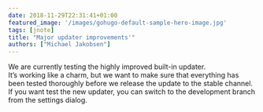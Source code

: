 ```yaml
---
date: 2018-11-29T22:31:41+01:00
featured_image: '/images/gohugo-default-sample-hero-image.jpg'
tags: [jnote]
title: "Major updater improvements'"
authors: ["Michael Jakobsen"]
---
```


We are currently testing the highly improved built-in updater.  
It’s working like a charm, but we want to make sure that everything has been tested thoroughly before we release the update to the stable channel.  
If you want test the new updater, you can switch to the development branch from the settings dialog.